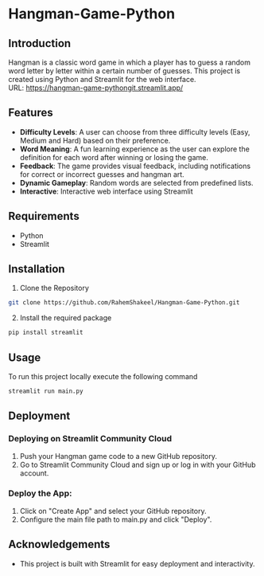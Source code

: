 # Hangman-Game-Python

## Introduction
Hangman is a classic word game in which a player has to guess a random word letter by letter within a certain number of guesses. This project is created using Python and Streamlit for the web interface. 
<br>
URL: https://hangman-game-pythongit.streamlit.app/

## Features
- **Difficulty Levels**: A user can choose from three difficulty levels (Easy, Medium and Hard) based on their preference.
- **Word Meaning**: A fun learning experience as the user can explore the definition for each word after winning or losing the game.
- **Feedback**: The game provides visual feedback, including notifications for correct or incorrect guesses and hangman art.
- **Dynamic Gameplay**: Random words are selected from predefined lists.
- **Interactive**: Interactive web interface using Streamlit

## Requirements
- Python
- Streamlit

## Installation
1. Clone the Repository
```bash
git clone https://github.com/RahemShakeel/Hangman-Game-Python.git
```
2. Install the required package
```bash
pip install streamlit
```

## Usage
To run this project locally execute the following command
```bash
streamlit run main.py
```

## Deployment
### Deploying on Streamlit Community Cloud
1. Push your Hangman game code to a new GitHub repository.
2. Go to Streamlit Community Cloud and sign up or log in with your GitHub account.

### Deploy the App:
1. Click on "Create App" and select your GitHub repository.
2. Configure the main file path to main.py and click "Deploy".

## Acknowledgements
- This project is built with Streamlit for easy deployment and interactivity. 
